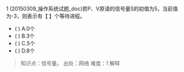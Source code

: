 1
(20150309_操作系统试题_doc)若P、V原语的信号量S的初值为5，当前值为-3，则表示有【 】个等待进程。
- ( ) A.0个 
- ( ) B.3个 
- ( ) C.5个 
- ( ) D.8个

> 知识点：信号量。
> 出处：网络
> 难度：1
> 解释

